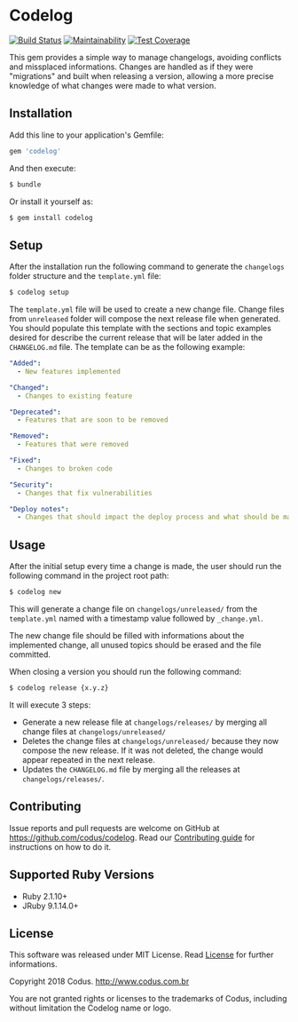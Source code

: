 # Codelog
[![Build Status](https://travis-ci.org/codus/codelog.svg?branch=master)](https://travis-ci.org/codus/codelog)
[![Maintainability](https://api.codeclimate.com/v1/badges/6f5885536c6b5c82f304/maintainability)](https://codeclimate.com/github/codus/codelog/maintainability)
[![Test Coverage](https://api.codeclimate.com/v1/badges/6f5885536c6b5c82f304/test_coverage)](https://codeclimate.com/github/codus/codelog/test_coverage)

This gem provides a simple way to manage changelogs, avoiding conflicts and missplaced informations. Changes are handled as if they were "migrations" and built when releasing a version, allowing a more precise knowledge of what changes were made to what version.

## Installation

Add this line to your application's Gemfile:

```ruby
gem 'codelog'
```

And then execute:

``` bash
$ bundle
```

Or install it yourself as:

``` bash
$ gem install codelog
```

## Setup

After the installation run the following command to generate the `changelogs` folder structure and the `template.yml` file:

``` bash
$ codelog setup
```

The `template.yml` file will be used to create a new change file. Change files from `unreleased` folder will compose the next release file when generated.
You should populate this template with the sections and topic examples desired for describe the current release that will be later added in the `CHANGELOG.md` file.
The template can be as the following example:

```yaml
"Added":
  - New features implemented

"Changed":
  - Changes to existing feature

"Deprecated":
  - Features that are soon to be removed

"Removed":
  - Features that were removed

"Fixed":
  - Changes to broken code

"Security":
  - Changes that fix vulnerabilities

"Deploy notes":
  - Changes that should impact the deploy process and what should be made before it
```

## Usage

After the initial setup every time a change is made, the user should run the following command in the project root path:

``` bash
$ codelog new
```

This will generate a change file on `changelogs/unreleased/` from the `template.yml` named with a timestamp value followed by `_change.yml`.

The new change file should be filled with informations about the implemented change, all unused topics should be erased and the file committed.

When closing a version you should run the following command:

``` bash
$ codelog release {x.y.z}
```

It will execute 3 steps:

- Generate a new release file at `changelogs/releases/` by merging all change files at `changelogs/unreleased/`
- Deletes the change files at `changelogs/unreleased/` because they now compose the new release. If it was not deleted, the change would appear repeated in the next release.
- Updates the `CHANGELOG.md` file by merging all the releases at `changelogs/releases/`.

## Contributing

Issue reports and pull requests are welcome on GitHub at https://github.com/codus/codelog. Read our [Contributing guide] for instructions on how to do it.

## Supported Ruby Versions

- Ruby 2.1.10+
- JRuby 9.1.14.0+

## License

This software was released under MIT License. Read [License] for further informations.

Copyright 2018 Codus. http://www.codus.com.br

You are not granted rights or licenses to the trademarks of Codus, including without limitation the Codelog name or logo.

[Contributing guide]: https://github.com/codus/codelog/blob/master/CONTRIBUTING.md
[License]: https://github.com/codus/codelog/blob/master/LICENSE
